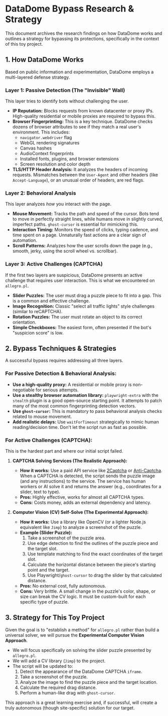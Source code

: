 # DataDome Bypass Research & Strategy

This document archives the research findings on how DataDome works and outlines a strategy for bypassing its protections, specifically in the context of this toy project.

## 1. How DataDome Works

Based on public information and experimentation, DataDome employs a multi-layered defense strategy.

### Layer 1: Passive Detection (The "Invisible" Wall)

This layer tries to identify bots without challenging the user.

- **IP Reputation:** Blocks requests from known datacenter or proxy IPs. High-quality residential or mobile proxies are required to bypass this.
- **Browser Fingerprinting:** This is a key technique. DataDome checks dozens of browser attributes to see if they match a real user's environment. This includes:
    - `navigator.webdriver` flag
    - WebGL rendering signatures
    - Canvas hashes
    - AudioContext fingerprints
    - Installed fonts, plugins, and browser extensions
    - Screen resolution and color depth
- **TLS/HTTP Header Analysis:** It analyzes the headers of incoming requests. Mismatches between the `User-Agent` and other headers (like `Accept-Language`), or an unusual order of headers, are red flags.

### Layer 2: Behavioral Analysis

This layer analyzes *how* you interact with the page.

- **Mouse Movement:** Tracks the path and speed of the cursor. Bots tend to move in perfectly straight lines, while humans move in slightly curved, imperfect paths. `ghost-cursor` is essential for mimicking this.
- **Interaction Timing:** Monitors the speed of clicks, typing cadence, and time spent on a page. Unnaturally fast actions are a clear sign of automation.
- **Scroll Patterns:** Analyzes how the user scrolls down the page (e.g., smooth, jerky, using the scroll wheel vs. scrollbar).

### Layer 3: Active Challenges (CAPTCHA)

If the first two layers are suspicious, DataDome presents an active challenge that requires user interaction. This is what we encountered on `allegro.pl`.

- **Slider Puzzles:** The user must drag a puzzle piece to fit into a gap. This is a common and effective challenge.
- **Image Recognition:** Classic "select all traffic lights" style challenges (similar to reCAPTCHA).
- **Rotation Puzzles:** The user must rotate an object to its correct orientation.
- **Simple Checkboxes:** The easiest form, often presented if the bot's "suspicion score" is low.

## 2. Bypass Techniques & Strategies

A successful bypass requires addressing all three layers.

### For Passive Detection & Behavioral Analysis:

- **Use a high-quality proxy:** A residential or mobile proxy is non-negotiable for serious attempts.
- **Use a stealthy browser automation library:** `playwright-extra` with the `stealth` plugin is a good open-source starting point. It attempts to patch many of the most common fingerprinting detection vectors.
- **Use `ghost-cursor`:** This is mandatory to pass behavioral analysis checks related to mouse movement.
- **Add realistic delays:** Use `waitForTimeout` strategically to mimic human reading/decision time. Don't let the script run as fast as possible.

### For Active Challenges (CAPTCHA):

This is the hardest part and where our initial script failed.

1.  **CAPTCHA Solving Services (The Realistic Approach):**
    - **How it works:** Use a paid API service like [2Captcha](https://2captcha.com/) or [Anti-Captcha](https://anti-captcha.com/). When a CAPTCHA is detected, the script sends the puzzle image (and any instructions) to the service. The service has human workers or AI solve it and returns the answer (e.g., coordinates for a slider, text to type).
    - **Pros:** Highly effective, works for almost all CAPTCHA types.
    - **Cons:** Costs money, adds an external dependency and latency.

2.  **Computer Vision (CV) Self-Solve (The Experimental Approach):**
    - **How it works:** Use a library like OpenCV (or a lighter Node.js equivalent like `Jimp`) to analyze a screenshot of the puzzle.
    - **Example (Slider Puzzle):**
        1.  Take a screenshot of the puzzle area.
        2.  Use edge detection to find the outlines of the puzzle piece and the target slot.
        3.  Use template matching to find the exact coordinates of the target slot.
        4.  Calculate the horizontal distance between the piece's starting point and the target.
        5.  Use Playwright/`ghost-cursor` to drag the slider by that calculated distance.
    - **Pros:** No external cost, fully autonomous.
    - **Cons:** Very brittle. A small change in the puzzle's color, shape, or size can break the CV logic. It must be custom-built for each specific type of puzzle.

## 3. Strategy for This Toy Project

Given the goal is to "establish a method" for `allegro.pl` rather than build a universal solver, we will pursue the **Experimental Computer Vision Approach**.

- We will focus specifically on solving the slider puzzle presented by `allegro.pl`.
- We will add a CV library (`Jimp`) to the project.
- The script will be updated to:
    1.  Detect the appearance of the DataDome CAPTCHA `iframe`.
    2.  Take a screenshot of the puzzle.
    3.  Analyze the image to find the puzzle piece and the target location.
    4.  Calculate the required drag distance.
    5.  Perform a human-like drag with `ghost-cursor`.

This approach is a great learning exercise and, if successful, will create a truly autonomous (though site-specific) solution for our target.

